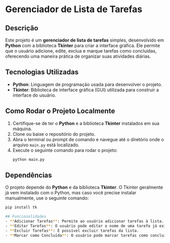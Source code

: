 # Gerenciador de Lista de Tarefas

## Descrição
Este projeto é um **gerenciador de lista de tarefas** simples, desenvolvido em **Python** com a biblioteca **Tkinter** para criar a interface gráfica. Ele permite que o usuário adicione, edite, exclua e marque tarefas como concluídas, oferecendo uma maneira prática de organizar suas atividades diárias.

## Tecnologias Utilizadas
- **Python**: Linguagem de programação usada para desenvolver o projeto.
- **Tkinter**: Biblioteca de interface gráfica (GUI) utilizada para construir a interface do usuário.

## Como Rodar o Projeto Localmente
1. Certifique-se de ter o **Python** e a biblioteca **Tkinter** instalados em sua máquina.
2. Clone ou baixe o repositório do projeto.
3. Abra o terminal ou prompt de comando e navegue até o diretório onde o arquivo `main.py` está localizado.
4. Execute o seguinte comando para rodar o projeto:
   ```bash
   python main.py

## Dependências
O projeto depende do **Python** e da biblioteca **Tkinter**. O Tkinter geralmente já vem instalado com o Python, mas caso você precise instalar manualmente, use o seguinte comando:

```bash
pip install tk

## Funcionalidades
- **Adicionar Tarefas**: Permite ao usuário adicionar tarefas à lista.
- **Editar Tarefas**: O usuário pode editar o nome de uma tarefa já existente.
- **Excluir Tarefas**: É possível excluir tarefas da lista.
- **Marcar como Concluída**: O usuário pode marcar tarefas como concluídas.


